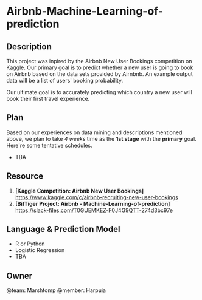 # Airbnb-Machine-Learning-of-prediction

## Description

This project was inpired by the Airbnb New User Bookings competition on Kaggle. Our primary goal is to predict whether a new user is going to book on Airbnb based on the data sets provided by Airnbnb. An example output data will be a list of users' booking probability. 

Our ultimate goal is to accurately predicting which country a new user will book their first travel experience.

## Plan

Based on our experiences on data mining and descriptions mentioned above, we plan to take *4 weeks* time as the **1st stage** with the **primary** goal. Here're some tentative schedules.

  * TBA

## Resource

  1. **[Kaggle Competition: Airbnb New User Bookings]** https://www.kaggle.com/c/airbnb-recruiting-new-user-bookings
  2. **[BitTiger Project: Airbnb - Machine-Learning-of-prediction]** https://slack-files.com/T0GUEMKEZ-F0J4G9QTT-274d3bc97e

## Language & Prediction Model

  * R or Python
  * Logistic Regression
  * TBA

## Owner

@team: Marshtomp
@member: Harpuia
